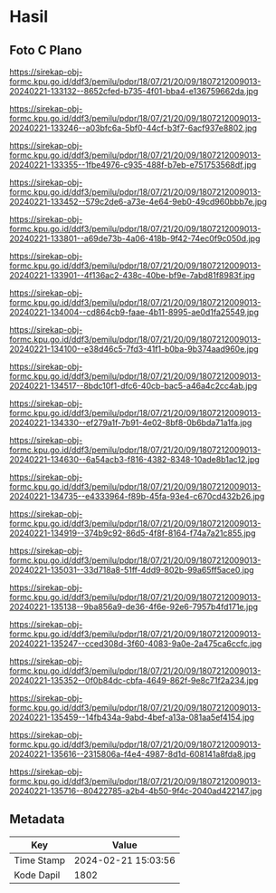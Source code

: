 # Hasil

## Foto C Plano

https://sirekap-obj-formc.kpu.go.id/ddf3/pemilu/pdpr/18/07/21/20/09/1807212009013-20240221-133132--8652cfed-b735-4f01-bba4-e136759662da.jpg

https://sirekap-obj-formc.kpu.go.id/ddf3/pemilu/pdpr/18/07/21/20/09/1807212009013-20240221-133246--a03bfc6a-5bf0-44cf-b3f7-6acf937e8802.jpg

https://sirekap-obj-formc.kpu.go.id/ddf3/pemilu/pdpr/18/07/21/20/09/1807212009013-20240221-133355--1fbe4976-c935-488f-b7eb-e751753568df.jpg

https://sirekap-obj-formc.kpu.go.id/ddf3/pemilu/pdpr/18/07/21/20/09/1807212009013-20240221-133452--579c2de6-a73e-4e64-9eb0-49cd960bbb7e.jpg

https://sirekap-obj-formc.kpu.go.id/ddf3/pemilu/pdpr/18/07/21/20/09/1807212009013-20240221-133801--a69de73b-4a06-418b-9f42-74ec0f9c050d.jpg

https://sirekap-obj-formc.kpu.go.id/ddf3/pemilu/pdpr/18/07/21/20/09/1807212009013-20240221-133901--4f136ac2-438c-40be-bf9e-7abd81f8983f.jpg

https://sirekap-obj-formc.kpu.go.id/ddf3/pemilu/pdpr/18/07/21/20/09/1807212009013-20240221-134004--cd864cb9-faae-4b11-8995-ae0d1fa25549.jpg

https://sirekap-obj-formc.kpu.go.id/ddf3/pemilu/pdpr/18/07/21/20/09/1807212009013-20240221-134100--e38d46c5-7fd3-41f1-b0ba-9b374aad960e.jpg

https://sirekap-obj-formc.kpu.go.id/ddf3/pemilu/pdpr/18/07/21/20/09/1807212009013-20240221-134517--8bdc10f1-dfc6-40cb-bac5-a46a4c2cc4ab.jpg

https://sirekap-obj-formc.kpu.go.id/ddf3/pemilu/pdpr/18/07/21/20/09/1807212009013-20240221-134330--ef279a1f-7b91-4e02-8bf8-0b6bda71a1fa.jpg

https://sirekap-obj-formc.kpu.go.id/ddf3/pemilu/pdpr/18/07/21/20/09/1807212009013-20240221-134630--6a54acb3-f816-4382-8348-10ade8b1ac12.jpg

https://sirekap-obj-formc.kpu.go.id/ddf3/pemilu/pdpr/18/07/21/20/09/1807212009013-20240221-134735--e4333964-f89b-45fa-93e4-c670cd432b26.jpg

https://sirekap-obj-formc.kpu.go.id/ddf3/pemilu/pdpr/18/07/21/20/09/1807212009013-20240221-134919--374b9c92-86d5-4f8f-8164-f74a7a21c855.jpg

https://sirekap-obj-formc.kpu.go.id/ddf3/pemilu/pdpr/18/07/21/20/09/1807212009013-20240221-135031--33d718a8-51ff-4dd9-802b-99a65ff5ace0.jpg

https://sirekap-obj-formc.kpu.go.id/ddf3/pemilu/pdpr/18/07/21/20/09/1807212009013-20240221-135138--9ba856a9-de36-4f6e-92e6-7957b4fd171e.jpg

https://sirekap-obj-formc.kpu.go.id/ddf3/pemilu/pdpr/18/07/21/20/09/1807212009013-20240221-135247--cced308d-3f60-4083-9a0e-2a475ca6ccfc.jpg

https://sirekap-obj-formc.kpu.go.id/ddf3/pemilu/pdpr/18/07/21/20/09/1807212009013-20240221-135352--0f0b84dc-cbfa-4649-862f-9e8c71f2a234.jpg

https://sirekap-obj-formc.kpu.go.id/ddf3/pemilu/pdpr/18/07/21/20/09/1807212009013-20240221-135459--14fb434a-9abd-4bef-a13a-081aa5ef4154.jpg

https://sirekap-obj-formc.kpu.go.id/ddf3/pemilu/pdpr/18/07/21/20/09/1807212009013-20240221-135616--2315806a-f4e4-4987-8d1d-608141a8fda8.jpg

https://sirekap-obj-formc.kpu.go.id/ddf3/pemilu/pdpr/18/07/21/20/09/1807212009013-20240221-135716--80422785-a2b4-4b50-9f4c-2040ad422147.jpg


## Metadata

| Key        | Value               |
| ---------- | ------------------- |
| Time Stamp | 2024-02-21 15:03:56 |
| Kode Dapil | 1802                |



